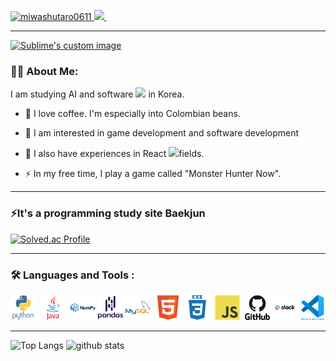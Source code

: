[ ![miwashutaro0611](https://komarev.com/ghpvc/?username=MasaakiAtake)
](https://github.com/MasaakiAtake/MasaakiAtake/)
[![](https://img.shields.io/github/followers/MasaakiAtake?label=follow&logo=github&style=flat)
](https://github.com/MasaakiAtake)
[![]()]()

---



[![Sublime's custom image](https://modelinghappy.com/wp-content/uploads/2021/02/0215_blender_steam_01.gif)
](https://codepen.io/miwashutaro0611/pen/rNwzKwK)



### :man_technologist: About Me:

I am studying AI and software <img src="https://media.giphy.com/media/WUlplcMpOCEmTGBtBW/giphy.gif" width="30"> in Korea.

- :seedling: I love coffee. I'm especially into Colombian beans.

- :telescope: I am interested in game development and software development

- :satellite: I also have experiences in React <img src="https://miro.medium.com/v2/resize:fit:1400/0*EitUXT-pqbaQSCTt.gif" width="30">fields.

- :zap: In my free time, I play a game called "Monster Hunter Now".



<!-- Hi there 👋 ==>

<!--
**MasaakiAtake/MasaakiAtake** is a ✨ _special_ ✨ repository because its `README.md` (this file) appears on your GitHub profile.

Here are some ideas to get you started:

- 🔭 I’m currently working on ...
- 🌱 I’m currently learning ...
- 👯 I’m looking to collaborate on ...
- 🤔 I’m looking for help with ...
- 💬 Ask me about ...
- 📫 How to reach me: ...
- 😄 Pronouns: ...
- ⚡ Fun fact: ...
-->

---
### ⚡It's a programming study site Baekjun

[![Solved.ac Profile](http://mazassumnida.wtf/api/v2/generate_badge?boj=a_masaaki)](https://solved.ac/a_masaaki/)  


---

### :hammer_and_wrench: Languages and Tools :

<div>
  <img src="https://github.com/devicons/devicon/blob/master/icons/python/python-original-wordmark.svg" title="Python" alt="Python" width="40" height="40"/>&nbsp;
  <img src="https://github.com/devicons/devicon/blob/master/icons/java/java-original-wordmark.svg" title="Java" alt="Java" width="40" height="40"/>&nbsp;
  <img src="https://github.com/devicons/devicon/blob/master/icons/numpy/numpy-original-wordmark.svg" title="Numpy" **alt="Numpy" width="40" height="40"/>
  <img src="https://github.com/devicons/devicon/blob/master/icons/pandas/pandas-original-wordmark.svg" title="Pandas" **alt="Pandas" width="40" height="40"/>
  <img src="https://github.com/devicons/devicon/blob/master/icons/mysql/mysql-original-wordmark.svg" title="MySQL"  alt="MySQL" width="40" height="40"/>&nbsp;
  <img src="https://github.com/devicons/devicon/blob/master/icons/html5/html5-original.svg" title="HTML5" alt="HTML" width="40" height="40"/>&nbsp;
  <img src="https://github.com/devicons/devicon/blob/master/icons/css3/css3-plain-wordmark.svg"  title="CSS3" alt="CSS" width="40" height="40"/>&nbsp;
  <img src="https://github.com/devicons/devicon/blob/master/icons/JavaScript/JavaScript-original.svg" title="JavaScript" alt="JavaScript" width="40" height="40"/>&nbsp;
  <img src="https://github.com/devicons/devicon/blob/master/icons/github/github-original-wordmark.svg" title="Github" **alt="Github" width="40" height="40"/>
  <img src="https://github.com/devicons/devicon/blob/master/icons/slack/slack-original-wordmark.svg" title="Slack" **alt="Slack" width="40" height="40"/>
  <img src="https://github.com/devicons/devicon/blob/master/icons/vscode/vscode-original-wordmark.svg" title="VSCode" **alt="VSCode" width="40" height="40"/>
</div>

---



<p align="left"> 
  <img alt="Top Langs" height="150px" src="https://github-readme-stats.vercel.app/api/top-langs/?username=MasaakiAtake&layout=compact&show_icons=true&theme=onedark" />
  <img alt="github stats" height="150px" src="https://github-readme-stats.vercel.app/api?username=MasaakiAtake&theme=onedark&show_icons=ture" />
</p>

